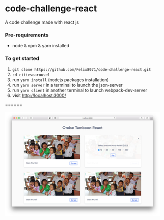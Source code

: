 # code-challenge-react

A code challenge made with react js

### Pre-requirements
- node & npm & yarn installed

### To get started

1. `git clone https://github.com/Felix8971/code-challenge-react.git` 
1. `cd citiescarousel` 
2. run `yarn install` (nodejs packages installation)
4. run `yarn server` in a terminal to launch the json-server
5. run `yarn client` in another terminal to launch webpack-dev-server 
5. visit <http://localhost:3000/> 


======

![alt text](https://raw.githubusercontent.com/felix8971/code-challenge-react/master/resources/tamboon-react-screenshot.jpg)
